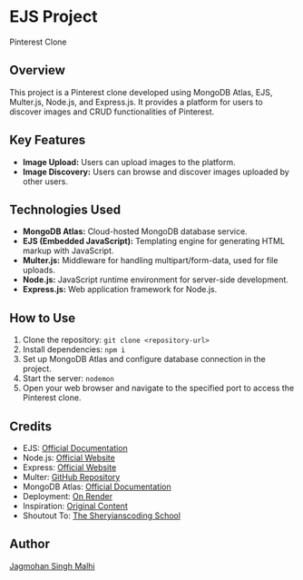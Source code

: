 # EJS Project
Pinterest Clone

## Overview
This project is a Pinterest clone developed using MongoDB Atlas, EJS, Multer.js, Node.js, and Express.js. It provides a platform for users to discover images and CRUD functionalities of Pinterest.

## Key Features
- **Image Upload:** Users can upload images to the platform.
- **Image Discovery:** Users can browse and discover images uploaded by other users.

## Technologies Used
- **MongoDB Atlas:** Cloud-hosted MongoDB database service.
- **EJS (Embedded JavaScript):** Templating engine for generating HTML markup with JavaScript.
- **Multer.js:** Middleware for handling multipart/form-data, used for file uploads.
- **Node.js:** JavaScript runtime environment for server-side development.
- **Express.js:** Web application framework for Node.js.

## How to Use
1. Clone the repository: `git clone <repository-url>`
2. Install dependencies: `npm i`
3. Set up MongoDB Atlas and configure database connection in the project.
4. Start the server: `nodemon`
5. Open your web browser and navigate to the specified port to access the Pinterest clone.

## Credits
- EJS: [Official Documentation](https://ejs.co/)
- Node.js: [Official Website](https://nodejs.org/)
- Express: [Official Website](https://expressjs.com/)
- Multer: [GitHub Repository](https://github.com/expressjs/multer)
- MongoDB Atlas: [Official Documentation](https://www.mongodb.com/cloud/atlas)
- Deployment: [On Render](https://render.com/)
- Inspiration: [Original Content](https://youtu.be/y-dkusalYw0?si=OXNbm2uhkfZubjCU)
- Shoutout To: [The Sheryianscoding School](https://www.youtube.com/@thesheryianscodingschool)

## Author
[Jagmohan Singh Malhi](https://www.linkedin.com/in/jagmohan-singh-malhi-a67805243/)
